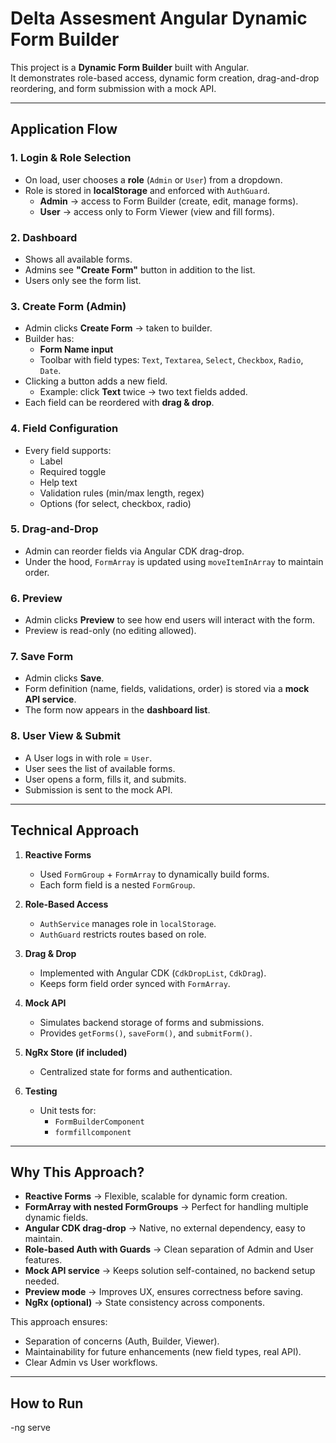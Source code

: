 # Delta Assesment Angular Dynamic Form Builder

This project is a **Dynamic Form Builder** built with Angular.  
It demonstrates role-based access, dynamic form creation, drag-and-drop reordering, and form submission with a mock API.

---

##  Application Flow 

### 1. Login & Role Selection
- On load, user chooses a **role** (`Admin` or `User`) from a dropdown.
- Role is stored in **localStorage** and enforced with `AuthGuard`.
  - **Admin** → access to Form Builder (create, edit, manage forms).  
  - **User** → access only to Form Viewer (view and fill forms).

### 2. Dashboard
- Shows all available forms.
- Admins see **"Create Form"** button in addition to the list.
- Users only see the form list.

### 3. Create Form (Admin)
- Admin clicks **Create Form** → taken to builder.
- Builder has:
  - **Form Name input**
  - Toolbar with field types: `Text`, `Textarea`, `Select`, `Checkbox`, `Radio`, `Date`.
- Clicking a button adds a new field.
  - Example: click **Text** twice → two text fields added.
- Each field can be reordered with **drag & drop**.

### 4. Field Configuration
- Every field supports:
  - Label  
  - Required toggle  
  - Help text  
  - Validation rules (min/max length, regex)  
  - Options (for select, checkbox, radio)

### 5. Drag-and-Drop
- Admin can reorder fields via Angular CDK drag-drop.
- Under the hood, `FormArray` is updated using `moveItemInArray` to maintain order.

### 6. Preview
- Admin clicks **Preview** to see how end users will interact with the form.
- Preview is read-only (no editing allowed).

### 7. Save Form
- Admin clicks **Save**.
- Form definition (name, fields, validations, order) is stored via a **mock API service**.
- The form now appears in the **dashboard list**.

### 8. User View & Submit
- A User logs in with role = `User`.
- User sees the list of available forms.
- User opens a form, fills it, and submits.
- Submission is sent to the mock API.

---

##  Technical Approach

1. **Reactive Forms**
   - Used `FormGroup` + `FormArray` to dynamically build forms.
   - Each form field is a nested `FormGroup`.

2. **Role-Based Access**
   - `AuthService` manages role in `localStorage`.
   - `AuthGuard` restricts routes based on role.

3. **Drag & Drop**
   - Implemented with Angular CDK (`CdkDropList`, `CdkDrag`).
   - Keeps form field order synced with `FormArray`.

4. **Mock API**
   - Simulates backend storage of forms and submissions.
   - Provides `getForms()`, `saveForm()`, and `submitForm()`.

5. **NgRx Store (if included)**
   - Centralized state for forms and authentication.

6. **Testing**
   - Unit tests for:
     - `FormBuilderComponent`
     - `formfillcomponent`

---

##  Why This Approach?

- **Reactive Forms** → Flexible, scalable for dynamic form creation.  
- **FormArray with nested FormGroups** → Perfect for handling multiple dynamic fields.  
- **Angular CDK drag-drop** → Native, no external dependency, easy to maintain.  
- **Role-based Auth with Guards** → Clean separation of Admin and User features.  
- **Mock API service** → Keeps solution self-contained, no backend setup needed.  
- **Preview mode** → Improves UX, ensures correctness before saving.  
- **NgRx (optional)** → State consistency across components.  

This approach ensures:
- Separation of concerns (Auth, Builder, Viewer).
- Maintainability for future enhancements (new field types, real API).
- Clear Admin vs User workflows.

---

##  How to Run

  -ng serve
